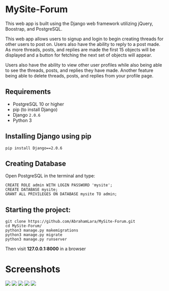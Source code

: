 # MySite-Forum

This web app is built using the Django web framework utilizing jQuery, Boostrap, and PostgreSQL.

This web app allows users to signup and login to begin creating threads for other users to post on. Users also have the ability to reply to a post made. As more threads, posts, and replies are made the first 15 objects will be displayed and a button for fetching the next set of objects will appear.

Users also have the ability to view other user profiles while also being able to see the threads, posts, and replies they have made. Another feature being able to delete threads, posts, and replies from your profile page.

## Requirements
* PostgreSQL 10 or higher
* pip (to install Django)
* Django `2.0.6`
* Python 3

## Installing Django using pip
```
pip install Django==2.0.6
```

## Creating Database
Open PostgreSQL in the terminal and type:
```
CREATE ROLE admin WITH LOGIN PASSWORD 'mysite';
CREATE DATABASE mysite;
GRANT ALL PRIVILEGES ON DATABASE mysite TO admin;
```

## Starting the project:
```
git clone https://github.com/AbrahamLara/MySite-Forum.git
cd MySite-Forum/
python3 manage.py makemigrations
python3 manage.py migrate
python3 manage.py runserver
```
Then visit __127.0.0.1:8000__ in a browser

# Screenshots
<image src="images/Screenshot1.png"/>
<image src="images/Screenshot2.png"/>
<image src="images/Screenshot3.png"/>
<image src="images/Screenshot4.png"/>
<image src="images/Screenshot5.png"/>
